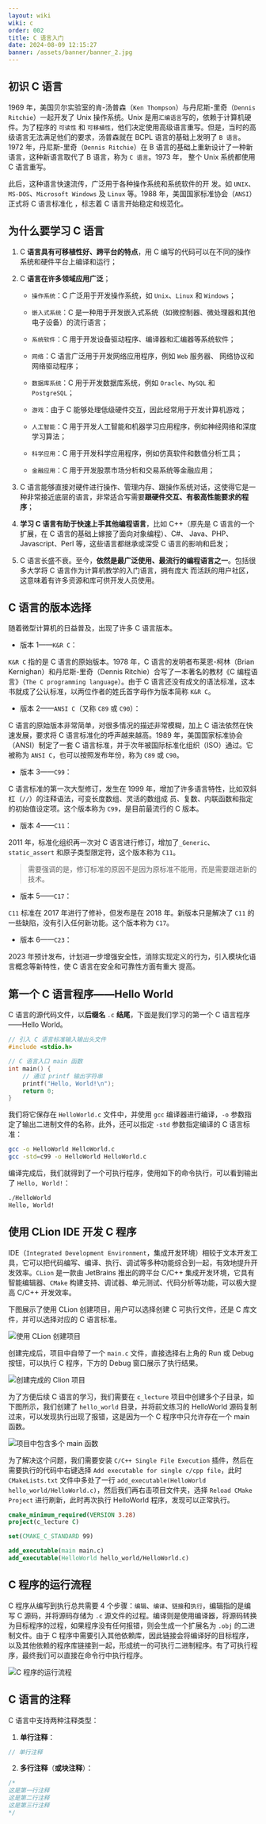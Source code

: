 ```yaml
---
layout: wiki
wiki: c
order: 002
title: C 语言入门
date: 2024-08-09 12:15:27
banner: /assets/banner/banner_2.jpg
---
```


## 初识 C 语言

1969 年，美国贝尔实验室的肯-汤普森（`Ken Thompson`）与丹尼斯-里奇（`Dennis Ritchie`）一起开发了 Unix 操作系统。Unix 是用`汇编语言`写的，依赖于计算机硬件。为了程序的 `可读性` 和 `可移植性`，他们决定使用高级语言重写。但是，当时的高级语言无法满足他们的要求，汤普森就在 BCPL 语言的基础上发明了 `B 语言`。1972 年，丹尼斯-里奇（`Dennis Ritchie`）在 B 语言的基础上重新设计了一种新语言，这种新语言取代了 B 语言，称为 `C 语言`。1973 年， 整个 Unix 系统都使用 C 语言重写。

此后，这种语言快速流传，广泛用于各种操作系统和系统软件的开 发。如 `UNIX`、`MS-DOS`、`Microsoft Windows` 及 `Linux` 等。1988 年，美国国家标准协会（`ANSI`）正式将 C 语言标准化 ，标志着 C 语言开始稳定和规范化。

## 为什么要学习 C 语言

1. C **语言具有可移植性好、跨平台的特点**，用 C 编写的代码可以在不同的操作系统和硬件平台上编译和运行；

2. C **语言在许多领域应用广泛**；

   - `操作系统`：C 广泛用于开发操作系统，如 `Unix`、`Linux` 和 `Windows`；

   - `嵌入式系统`：C 是一种用于开发嵌入式系统（如微控制器、微处理器和其他电子设备）的流行语言；

   - `系统软件`：C 用于开发设备驱动程序、编译器和汇编器等系统软件；

   - `网络`：C 语言广泛用于开发网络应用程序，例如 `Web` 服务器、 网络协议和网络驱动程序；

   - `数据库系统`：C 用于开发数据库系统，例如 `Oracle`、`MySQL` 和 `PostgreSQL`；

   - `游戏`：由于 C 能够处理低级硬件交互，因此经常用于开发计算机游戏；

   - `人工智能`：C 用于开发人工智能和机器学习应用程序，例如神经网络和深度学习算法；

   - `科学应用`：C 用于开发科学应用程序，例如仿真软件和数值分析工具；

   - `金融应用`：C 用于开发股票市场分析和交易系统等金融应用；

3. C 语言能够直接对硬件进行操作、管理内存、跟操作系统对话，这使得它是一种非常接近底层的语言，非常适合写需要**跟硬件交互、有极高性能要求的程序**；

4. **学习 C 语言有助于快速上手其他编程语言**，比如 C++（原先是 C 语言的一个扩展，在 C 语言的基础上嫁接了面向对象编程）、C#、 Java、PHP、Javascript、Perl 等，这些语言都继承或深受 C 语言的影响和启发；

5. C 语言长盛不衰。至今，**依然是最广泛使用、最流行的编程语言之一**。包括很多大学将 C 语言作为计算机教学的入门语言，拥有庞大 而活跃的用户社区，这意味着有许多资源和库可供开发人员使用。

## C 语言的版本选择

随着微型计算机的日益普及，出现了许多 C 语言版本。

- 版本 1——`K&R C`：

`K&R C` 指的是 C 语言的原始版本。1978 年，C 语言的发明者布莱恩-柯林（Brian Kernighan）和丹尼斯-里奇（Dennis Ritchie）合写了一本著名的教材《C 编程语言》（`The C programming language`）。由于 C 语言还没有成文的语法标准，这本书就成了公认标准，以两位作者的姓氏首字母作为版本简称 `K&R C`。

- 版本 2——`ANSI C`（又称 `C89` 或 `C90`）：

C 语言的原始版本非常简单，对很多情况的描述非常模糊，加上 C 语法依然在快速发展，要求将 C 语言标准化的呼声越来越高。1989 年，美国国家标准协会（ANSI）制定了一套 C 语言标准，并于次年被国际标准化组织（ISO）通过。它被称为 `ANSI C`，也可以按照发布年份，称为 `C89` 或 `C90`。

* 版本 3——`C99`：

C 语言标准的第一次大型修订，发生在 1999 年，增加了许多语言特性，比如双斜杠（`//`）的注释语法，可变长度数组、灵活的数组成 员、复数、内联函数和指定的初始值设定项。这个版本称为 `C99`，是目前最流行的 C 版本。

* 版本 4——`C11`：

2011 年，标准化组织再一次对 C 语言进行修订，增加了`_Generic`、 `static_assert` 和原子类型限定符，这个版本称为 `C11`。

> 需要强调的是，修订标准的原因不是因为原标准不能用，而是需要跟进新的技术。

* 版本 5——`C17`：

`C11` 标准在 2017 年进行了修补，但发布是在 2018 年。新版本只是解决了 `C11` 的一些缺陷，没有引入任何新功能。这个版本称为 `C17`。 

* 版本 6——`C23`：

2023 年预计发布，计划进一步增强安全性，消除实现定义的行为，引入模块化语言概念等新特性，使 C 语言在安全和可靠性方面有重大 提高。

## 第一个 C 语言程序——Hello World

C 语言的源代码文件，以**后缀名** `.c` **结尾**，下面是我们学习的第一个 C 语言程序——Hello World。

```c
// 引入 C 语言标准输入输出头文件
#include <stdio.h>

// C 语言入口 main 函数
int main() {
  	// 通过 printf 输出字符串
    printf("Hello, World!\n");
    return 0;
}
```

我们将它保存在 `HelloWorld.c` 文件中，并使用 `gcc` 编译器进行编译，`-o` 参数指定了输出二进制文件的名称，此外，还可以指定 `-std` 参数指定编译的 C 语言标准：

```bash
gcc -o HelloWorld HelloWorld.c
gcc -std=c99 -o HelloWorld HelloWorld.c
```

编译完成后，我们就得到了一个可执行程序，使用如下的命令执行，可以看到输出了 `Hello, World!`：

```bash
./HelloWorld
Hello, World!
```

## 使用 CLion IDE 开发 C 程序

IDE（`Integrated Development Environment`，集成开发环境）相较于文本开发工具，它可以把代码编写、编译、执行、调试等多种功能综合到一起，有效地提升开发效率。`CLion` 是一款由 JetBrains 推出的跨平台 C/C++ 集成开发环境，它具有智能编辑器、`CMake` 构建支持、调试器、单元测试、代码分析等功能，可以极大提高 C/C++ 开发效率。

下图展示了使用 CLion 创建项目，用户可以选择创建 C 可执行文件，还是 C 库文件，并可以选择对应的 C 语言标准。

![使用 CLion 创建项目](/wiki/c/introduction/create-projection-wtih-clion.png)

创建完成后，项目中自带了一个 `main.c` 文件，直接选择右上角的 Run 或 Debug 按钮，可以执行 C 程序，下方的 Debug 窗口展示了执行结果。

![创建完成的 Clion 项目](/wiki/c/introduction/created_project.png)

为了方便后续 C 语言的学习，我们需要在 `c_lecture` 项目中创建多个子目录，如下图所示，我们创建了 `hello_world` 目录，并将前文练习的 HelloWorld 源码复制过来，可以发现执行出现了报错，这是因为一个 C 程序中只允许存在一个 main 函数。

![项目中包含多个 main 函数](/wiki/c/introduction/multi-main-in-same-project.png)

为了解决这个问题，我们需要安装 `C/C++ Single File Execution` 插件，然后在需要执行的代码中右键选择 `Add executable for single c/cpp file`，此时 `CMakeLists.txt` 文件中多处了一行 `add_executable(HelloWorld hello_world/HelloWorld.c)`，然后我们再右击项目文件夹，选择 `Reload CMake Project` 进行刷新，此时再次执行 HelloWorld 程序，发现可以正常执行。

```cmake
cmake_minimum_required(VERSION 3.28)
project(c_lecture C)

set(CMAKE_C_STANDARD 99)

add_executable(main main.c)
add_executable(HelloWorld hello_world/HelloWorld.c)
```

## C 程序的运行流程

C 程序从编写到执行总共需要 4 个步骤：`编辑`、`编译`、`链接`和`执行`，编辑指的是编写 C 源码，并将源码存储为 `.c` 源文件的过程。编译则是使用编译器，将源码转换为目标程序的过程，如果程序没有任何报错，则会生成一个扩展名为 `.obj` 的二进制文件。由于 C 程序中需要引入其他依赖库，因此链接会将编译好的目标程序，以及其他依赖的程序库链接到一起，形成统一的可执行二进制程序。有了可执行程序，最终我们可以直接在命令行中执行程序。

![C 程序的运行流程](/wiki/c/introduction/c-program-execute-sequence.png)

## C 语言的注释

C 语言中支持两种注释类型：

1. **单行注释**：

```c
// 单行注释
```

2. **多行注释**（**或块注释**）：

```c
/*
这是第一行注释 
这是第二行注释 
这是第三行注释
*/
```



